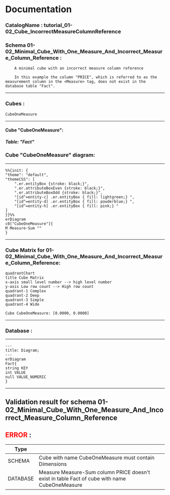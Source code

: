 # Documentation
### CatalogName : tutorial_01-02_Cube_IncorrectMeasureColumnReference
### Schema 01-02_Minimal_Cube_With_One_Measure_And_Incorrect_Measure_Column_Reference : 

	
    	A minimal cube with an incorrect measure column reference
		
		In this example the column "PRICE", which is referred to as the measurement column in the <Measure> tag, does not exist in the database table "Fact".	
	
---
### Cubes :

    CubeOneMeasure

---
#### Cube "CubeOneMeasure":

    

##### Table: "Fact"

### Cube "CubeOneMeasure" diagram:

---

```mermaid
%%{init: {
"theme": "default",
"themeCSS": [
    ".er.entityBox {stroke: black;}",
    ".er.attributeBoxEven {stroke: black;}",
    ".er.attributeBoxOdd {stroke: black;}",
    "[id^=entity-c] .er.entityBox { fill: lightgreen;} ",
    "[id^=entity-d] .er.entityBox { fill: powderblue;} ",
    "[id^=entity-h] .er.entityBox { fill: pink;} "
]
}}%%
erDiagram
c0["CubeOneMeasure"]{
M Measure-Sum ""
}
```
---
### Cube Matrix for 01-02_Minimal_Cube_With_One_Measure_And_Incorrect_Measure_Column_Reference:
```mermaid
quadrantChart
title Cube Matrix
x-axis small level number --> high level number
y-axis Low row count --> High row count
quadrant-1 Complex
quadrant-2 Deep
quadrant-3 Simple
quadrant-4 Wide

Cube CubeOneMeasure: [0.0000, 0.0000]
```
---
### Database :
---
```mermaid
---
title: Diagram;
---
erDiagram
Fact{
string KEY
int VALUE
null VALUE_NUMERIC
}

```
---
## Validation result for schema 01-02_Minimal_Cube_With_One_Measure_And_Incorrect_Measure_Column_Reference
## <span style='color: red;'>ERROR</span> : 
|Type|   |
|----|---|
|SCHEMA|Cube with name CubeOneMeasure must contain Dimensions|
|DATABASE|Measure Measure-Sum column PRICE doesn't exist in table Fact of cube with name CubeOneMeasure|

